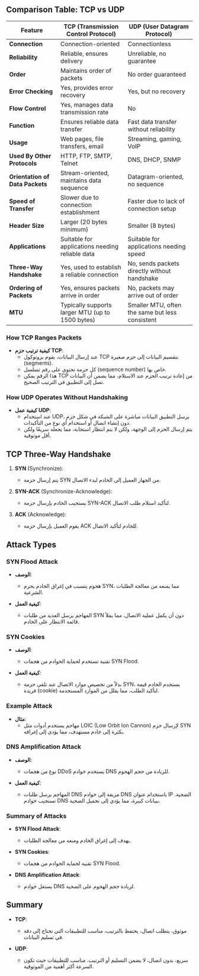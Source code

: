 ## Comparison Table: TCP vs UDP

| Feature                   | TCP (Transmission Control Protocol)             | UDP (User Datagram Protocol)           |
|---------------------------|-------------------------------------------------|----------------------------------------|
| **Connection**            | Connection-oriented                              | Connectionless                         |
| **Reliability**           | Reliable, ensures delivery                       | Unreliable, no guarantee               |
| **Order**                 | Maintains order of packets                       | No order guaranteed                    |
| **Error Checking**        | Yes, provides error recovery                     | Yes, but no recovery                   |
| **Flow Control**          | Yes, manages data transmission rate             | No                                     |
| **Function**              | Ensures reliable data transfer                   | Fast data transfer without reliability  |
| **Usage**                 | Web pages, file transfers, email                | Streaming, gaming, VoIP                |
| **Used By Other Protocols**| HTTP, FTP, SMTP, Telnet                        | DNS, DHCP, SNMP                       |
| **Orientation of Data Packets**| Stream-oriented, maintains data sequence  | Datagram-oriented, no sequence          |
| **Speed of Transfer**     | Slower due to connection establishment           | Faster due to lack of connection setup  |
| **Header Size**           | Larger (20 bytes minimum)                        | Smaller (8 bytes)                      |
| **Applications**          | Suitable for applications needing reliable data  | Suitable for applications needing speed |
| **Three-Way Handshake**   | Yes, used to establish a reliable connection    | No, sends packets directly without handshake |
| **Ordering of Packets**   | Yes, ensures packets arrive in order             | No, packets may arrive out of order    |
| **MTU**                   | Typically supports larger MTU (up to 1500 bytes) | Smaller MTU, often the same but less consistent |

### How TCP Ranges Packets
- **كيفية ترتيب حزم TCP**:
  - عند إرسال البيانات، يقوم بروتوكول TCP بتقسيم البيانات إلى حزم صغيرة (segments). 
  - كل حزمة تحتوي على رقم تسلسل (sequence number) خاص بها. 
  - هذا الرقم يمكن TCP من إعادة ترتيب الحزم عند الاستلام، مما يضمن أن البيانات تصل إلى التطبيق في الترتيب الصحيح.

### How UDP Operates Without Handshaking
- **كيفية عمل UDP**: 
  - عند استخدام UDP، يرسل التطبيق البيانات مباشرة على الشبكة في شكل حزم دون إنشاء اتصال أو استخدام أي نوع من التأكيدات. 
  - يتم إرسال الحزم إلى الوجهة، ولكن لا يتم انتظار استجابة، مما يجعله سريعًا ولكن أقل موثوقية.

## TCP Three-Way Handshake

1. **SYN** (Synchronize):
   - يتم إرسال حزمة SYN من الجهاز العميل إلى الخادم لبدء الاتصال.

2. **SYN-ACK** (Synchronize-Acknowledge):
   - يستجيب الخادم بإرسال حزمة SYN-ACK لتأكيد استلام طلب الاتصال.

3. **ACK** (Acknowledge):
   - يقوم العميل بإرسال حزمة ACK للخادم لتأكيد الاتصال.


## Attack Types

### SYN Flood Attack
- **الوصف**: 
  - هجوم يتسبب في إغراق الخادم بحزم SYN، مما يمنعه من معالجة الطلبات الشرعية. 

- **كيفية العمل**: 
  - المهاجم يرسل العديد من طلبات SYN دون أن يكمل عملية الاتصال، مما يملأ قائمة الانتظار على الخادم.

### SYN Cookies
- **الوصف**: 
  - تقنية تستخدم لحماية الخوادم من هجمات SYN Flood.

- **كيفية العمل**: 
  - بدلاً من تخصيص موارد الاتصال عند تلقي حزمة SYN، يستخدم الخادم قيمة فريدة (cookie) لتأكيد الطلب، مما يقلل من الموارد المستخدمة.

### Example Attack
- **مثال**: 
  - مهاجم يستخدم أدوات مثل LOIC (Low Orbit Ion Cannon) لإرسال حزم SYN بكثرة إلى خادم مستهدف، مما يؤدي إلى إغراقه.

### DNS Amplification Attack
- **الوصف**: 
  - نوع من هجمات DDoS يستخدم خوادم DNS للزيادة من حجم الهجوم.

- **كيفية العمل**: 
  - المهاجم يرسل طلبات DNS مزيفة إلى خوادم DNS باستخدام عنوان IP الضحية. تستجيب خوادم DNS ببيانات كبيرة، مما يؤدي إلى تحميل الضحية.

### Summary of Attacks
- **SYN Flood Attack**: 
  - يهدف إلى إغراق الخادم ومنعه من معالجة الطلبات.

- **SYN Cookies**: 
  - تقنية لحماية الخوادم من هجمات SYN Flood.

- **DNS Amplification Attack**: 
  - يستغل خوادم DNS لزيادة حجم الهجوم على الضحية.

## Summary
- **TCP**: 
  - موثوق، يتطلب اتصال، يحتفظ بالترتيب، مناسب للتطبيقات التي تحتاج إلى دقة في تسليم البيانات.

- **UDP**: 
  - سريع، بدون اتصال، لا يضمن التسليم أو الترتيب، مناسب للتطبيقات حيث تكون السرعة أكثر أهمية من الموثوقية.

